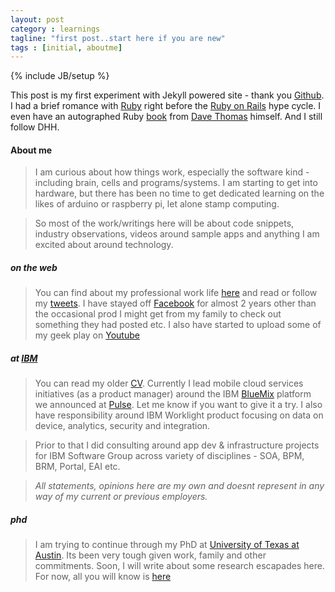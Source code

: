```yaml
---
layout: post
category : learnings
tagline: "first post..start here if you are new"
tags : [initial, aboutme]
---
```

{% include JB/setup %}

This post is my first experiment with Jekyll powered site - thank you [Github](http://github.com). I had a brief romance with [Ruby](https://www.ruby-lang.org/) right before the [Ruby on Rails](http://rubyonrails.org/) hype cycle. I even have an autographed Ruby [book](http://pragprog.com/book/ruby/programming-ruby) from [Dave Thomas](http://pragdave.me/) himself. And I still follow DHH.

#### About me

>I am curious about how things work, especially the software kind - including brain, cells and programs/systems. I am starting to get into hardware, but there has been no time to get dedicated learning on the likes of arduino or raspberry pi, let alone stamp computing. 

>So most of the work/writings here will be about code snippets, industry observations, videos around sample apps and anything I am excited about around technology.

##### on the web
>You can find about my professional work life [here](http://www.linkedin.com/in/schroskat) and read or follow my [tweets](https://twitter.com/mobileraj1). 
>I have stayed off [Facebook](http://facebook.com) for almost 2 years other than the occasional prod I might get from my family to check out something they had posted etc. I also have started to upload some of my geek play on [Youtube](http://www.youtube.com/user/r0x61j/videos)

##### at [IBM](http://ibm.com)
>You can read my older [CV](http://raj.balasubramanians.com/RajResume2011.pdf). Currently I lead mobile cloud services initiatives (as a product manager) around the IBM [BlueMix](http://www.bluemix.net) platform we announced at [Pulse](http://www-01.ibm.com/software/tivoli/pulse/). Let me know if you want to give it a try. I also have responsibility around IBM Worklight product focusing on data on device, analytics, security and integration.

>Prior to that I did consulting around app dev & infrastructure projects for IBM Software Group across variety of disciplines - SOA, BPM, BRM, Portal, EAI etc.

>*All statements, opinions here are my own and doesnt represent in any way of my current or previous employers.*

##### phd
>I am trying to continue through my PhD at [University of Texas at Austin](http://wwww.utexas.edu). Its been very tough given work, family and other commitments. Soon, I will write about some research escapades here. For now, all you will know is [here](http://raj.balasubramanians.com/ResearchStmt-2011-1.pdf)

